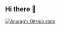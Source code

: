 ## Hi there 👋
[![Anurag's GitHub stats](https://github-readme-stats.vercel.app/api?username=prashantMax)](https://github.com/prashantMax/github-readme-stats)
<!--
**prashantMAX/prashantMax** is a ✨ _special_ ✨ repository because its `README.md` (this file) appears on your GitHub profile.

Here are some ideas to get you started:

- 🔭 I’m currently working on ...
- 🌱 I’m currently learning ...
- 👯 I’m looking to collaborate on ...
- 🤔 I’m looking for help with ...
- 💬 Ask me about ...
- 📫 How to reach me: ...
- 😄 Pronouns: ...
- ⚡ Fun fact: ...
-->
